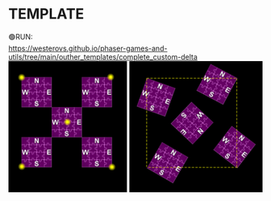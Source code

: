 # TEMPLATE
🟢RUN:<br>
https://westerovs.github.io/phaser-games-and-utils/tree/main/outher_templates/complete_custom-delta
<br>
<img src="cover.png">
